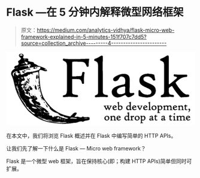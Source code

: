# Flask —在 5 分钟内解释微型网络框架

> 原文：<https://medium.com/analytics-vidhya/flask-micro-web-framework-explained-in-5-minutes-151f707c7dd5?source=collection_archive---------4----------------------->

![](img/cc4849de251df6f33aaed5584c975018.png)

在本文中，我们将浏览 Flask 概述并在 Flask 中编写简单的 HTTP APIs。

让我们先了解一下什么是 Flask — Micro web framework？

Flask 是一个微型 web 框架，旨在保持核心(即；构建 HTTP APIs)简单但同时可扩展。
